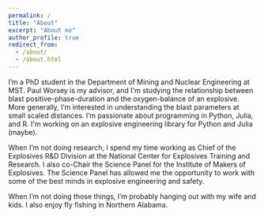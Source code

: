 ```yaml
---
permalink: /
title: "About"
excerpt: "About me"
author_profile: true
redirect_from:
  - /about/
  - /about.html
---
```


I’m a PhD student in the Department of Mining and Nuclear Engineering at MST. Paul Worsey is my advisor, and I'm studying the relationship between blast positive-phase-duration and the oxygen-balance of an explosive. More generally, I’m interested in understanding the blast parameters at small scaled distances. I’m passionate about programming in Python, Julia, and R. I'm working on an explosive engineering library for Python and Julia (maybe).

When I’m not doing research, I spend my time working as Chief of the Explosives R&D Division at the National Center for Explosives Training and Research. I also co-Chair the Science Panel for the Institute of Makers of Explosives. The Science Panel has allowed me the opportunity to work with some of the best minds in explosive engineering and safety.

When I’m not doing those things, I’m probably hanging out with my wife and kids. I also enjoy fly fishing in Northern Alabama.
